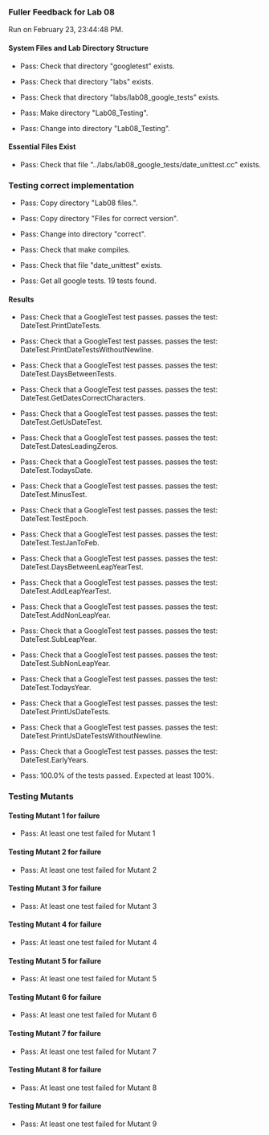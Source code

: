 ### Fuller Feedback for Lab 08

Run on February 23, 23:44:48 PM.


#### System Files and Lab Directory Structure

+ Pass: Check that directory "googletest" exists.

+ Pass: Check that directory "labs" exists.

+ Pass: Check that directory "labs/lab08_google_tests" exists.

+ Pass: Make directory "Lab08_Testing".

+ Pass: Change into directory "Lab08_Testing".


#### Essential Files Exist

+ Pass: Check that file "../labs/lab08_google_tests/date_unittest.cc" exists.


### Testing correct implementation

+ Pass: Copy directory "Lab08 files.".



+ Pass: Copy directory "Files for correct version".



+ Pass: Change into directory "correct".

+ Pass: Check that make compiles.



+ Pass: Check that file "date_unittest" exists.

+ Pass: Get all google tests.
    19 tests found.




#### Results

+ Pass: Check that a GoogleTest test passes.
    passes the test: DateTest.PrintDateTests.



+ Pass: Check that a GoogleTest test passes.
    passes the test: DateTest.PrintDateTestsWithoutNewline.



+ Pass: Check that a GoogleTest test passes.
    passes the test: DateTest.DaysBetweenTests.



+ Pass: Check that a GoogleTest test passes.
    passes the test: DateTest.GetDatesCorrectCharacters.



+ Pass: Check that a GoogleTest test passes.
    passes the test: DateTest.GetUsDateTest.



+ Pass: Check that a GoogleTest test passes.
    passes the test: DateTest.DatesLeadingZeros.



+ Pass: Check that a GoogleTest test passes.
    passes the test: DateTest.TodaysDate.



+ Pass: Check that a GoogleTest test passes.
    passes the test: DateTest.MinusTest.



+ Pass: Check that a GoogleTest test passes.
    passes the test: DateTest.TestEpoch.



+ Pass: Check that a GoogleTest test passes.
    passes the test: DateTest.TestJanToFeb.



+ Pass: Check that a GoogleTest test passes.
    passes the test: DateTest.DaysBetweenLeapYearTest.



+ Pass: Check that a GoogleTest test passes.
    passes the test: DateTest.AddLeapYearTest.



+ Pass: Check that a GoogleTest test passes.
    passes the test: DateTest.AddNonLeapYear.



+ Pass: Check that a GoogleTest test passes.
    passes the test: DateTest.SubLeapYear.



+ Pass: Check that a GoogleTest test passes.
    passes the test: DateTest.SubNonLeapYear.



+ Pass: Check that a GoogleTest test passes.
    passes the test: DateTest.TodaysYear.



+ Pass: Check that a GoogleTest test passes.
    passes the test: DateTest.PrintUsDateTests.



+ Pass: Check that a GoogleTest test passes.
    passes the test: DateTest.PrintUsDateTestsWithoutNewline.



+ Pass: Check that a GoogleTest test passes.
    passes the test: DateTest.EarlyYears.



+ Pass: 100.0% of the tests passed. Expected at least 100%.


### Testing Mutants


#### Testing Mutant 1 for failure

+ Pass: At least one test failed for Mutant 1


#### Testing Mutant 2 for failure

+ Pass: At least one test failed for Mutant 2


#### Testing Mutant 3 for failure

+ Pass: At least one test failed for Mutant 3


#### Testing Mutant 4 for failure

+ Pass: At least one test failed for Mutant 4


#### Testing Mutant 5 for failure

+ Pass: At least one test failed for Mutant 5


#### Testing Mutant 6 for failure

+ Pass: At least one test failed for Mutant 6


#### Testing Mutant 7 for failure

+ Pass: At least one test failed for Mutant 7


#### Testing Mutant 8 for failure

+ Pass: At least one test failed for Mutant 8


#### Testing Mutant 9 for failure

+ Pass: At least one test failed for Mutant 9

